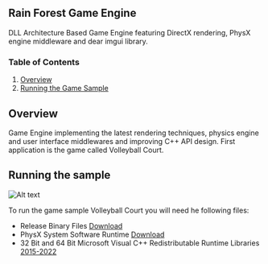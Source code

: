 ## Rain Forest Game Engine
DLL Architecture Based Game Engine featuring DirectX rendering, PhysX engine middleware and dear imgui library.

### Table of Contents
1. [Overview](#overview)
2. [Running the Game Sample](#runningthesample)

## Overview
Game Engine implementing the latest rendering techniques, physics engine and user interface middlewares and improving C++ API design. First application is the game called Volleyball Court.

## Running the sample
![Alt text](https://drive.google.com/uc?export=download&id=1altyWL28Ur39g9vlGNtKYO-XJWHpkDTQ)

To run the game sample Volleyball Court you will need he following files:
- Release Binary Files [Download](https://drive.google.com/uc?export=download&id=1GipLfTqjZW19X8vN_AOpYbrD_UVsZlZc)
- PhysX System Software Runtime [Download](https://drive.google.com/uc?export=download&id=1Y0vqS_TezkXWJe3kOhiBYCA0j0bUbTM7)
- 32 Bit and 64 Bit Microsoft Visual C++ Redistributable Runtime Libraries [2015-2022](https://docs.microsoft.com/en-us/cpp/windows/latest-supported-vc-redist?view=msvc-170#visual-studio-2015-2017-2019-and-2022)
